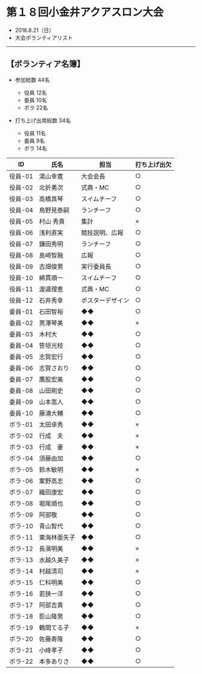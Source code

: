 # 第１８回小金井アクアスロン大会  
 * 2016.8.21（日）
 * 大会ボランティアリスト

---
## 【ボランティア名簿】  
   * 参加総数 44名  
     + 役員 12名  
     + 委員 10名  
     + ボラ 22名  

   * 打ち上げ出席総数 34名  
     + 役員 11名  
     + 委員 9名  
     + ボラ 14名  

|ID|氏名|担当|打ち上げ出欠|
|---|---|---|---|
|役員-01|湯山幸寛|大会会長|○|
|役員-02|北折勇次|式典・MC|○|
|役員-03|高橋真琴|スイムチーフ|○|
|役員-04|鳥野見泰嗣|ランチーフ|○|
|役員-05|村山 秀貴|集計|×|
|役員-06|浅利直実|競技説明、広報|○|
|役員-07|鎌田秀明|ランチーフ|○|
|役員-08|島崎智融|広報|○|
|役員-09|古畑俊男|実行委員長|○|
|役員-10|綿貫順一|スイムチーフ|○|
|役員-11|渡邉理恵|式典・MC|○|
|役員-12|石井秀幸|ポスターデザイン|○|
|委員-01|石田智裕|◆◆|○|
|委員-02|男澤琴美|◆◆|×|
|委員-03|木村大|◆◆|○|
|委員-04|笹垣光枝|◆◆|○|
|委員-05|志賀宏行|◆◆|○|
|委員-06|志賀さおり|◆◆|○|
|委員-07|鷹股宏美|◆◆|○|
|委員-08|山田剛史|◆◆|○|
|委員-09|山本嵩人|◆◆|○|
|委員-10|藤浦大輔|◆◆|○|
|ボラ-01|太田卓秀|◆◆|×|
|ボラ-02|行成　夫|◆◆|×|
|ボラ-03|行成　妻|◆◆|×|
|ボラ-04|須藤由加|◆◆|○|
|ボラ-05|鈴木敏明|◆◆|×|
|ボラ-06|案野高志|◆◆|○|
|ボラ-07|織田康宏|◆◆|○|
|ボラ-08|堀尾順也|◆◆|○|
|ボラ-09|阿部敬|◆◆|○|
|ボラ-10|青山智代|◆◆|○|
|ボラ-11|東海林亜矢子|◆◆|○|
|ボラ-12|長濱明美|◆◆|×|
|ボラ-13|水越久美子|◆◆|×|
|ボラ-14|村越清司|◆◆|×|
|ボラ-15|仁科明美|◆◆|○|
|ボラ-16|若狭一洋|◆◆|○|
|ボラ-17|阿部吉貴|◆◆|○|
|ボラ-18|影山隆男|◆◆|○|
|ボラ-19|鶴間てる子|◆◆|×|
|ボラ-20|佐藤寿隆|◆◆|○|
|ボラ-21|小峰孝子|◆◆|○|
|ボラ-22|本多ありさ|◆◆|○|

